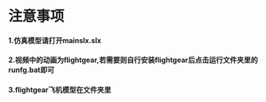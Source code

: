 # 注意事项

#### 1.仿真模型请打开mainslx.slx

#### 2.视频中的动画为flightgear,若需要则自行安装flightgear后点击运行文件夹里的runfg.bat即可

#### 3.flightgear飞机模型在文件夹里


